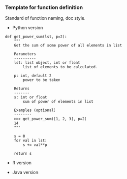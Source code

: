 ### Template for function definition

Standard of function naming, doc style.

* Python version
```
def get_power_sum(lst, p=2):
    """
    Get the sum of some power of all elements in list
    
    Parameters
    ----------
    lst: list object, int or float
        list of elements to be calculated.
    
    p: int, default 2
        power to be taken
    
    Returns
    -------
    s: int or float
        sum of power of elements in list
    
    Examples (optional)
    --------
    >>> get_power_sum([1, 2, 3], p=2)
    14
    """
    
    s = 0
    for val in lst:
        s += val**p
     
    return s
```

* R version

* Java version
